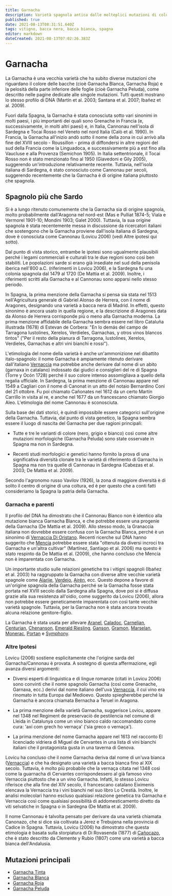 ```yaml
---
title: Garnacha
description: Varietà spagnola antica dalle molteplici mutazioni di colore
published: true
date: 2021-08-13T08:31:51.640Z
tags: vitigno, bacca nera, bacca bianca, spagna
editor: markdown
dateCreated: 2021-08-13T07:02:26.383Z
---
```


# Garnacha

La Garnacha è una vecchia varietà che ha subito diverse mutazioni che riguardano il colore delle bacche (cioè Garnacha Blanca, Garnacha Roja) e la pelosità della parte inferiore delle foglie (cioè Garnacha Peluda), come descritto nelle pagine dedicate alle singole mutazioni. Tutti questi mostrano lo stesso profilo di DNA (Martín et al. 2003; Santana et al. 2007; Ibañez et al. 2009).

Fuori dalla Spagna, la Garnacha è stata conosciuta sotto vari sinonimi in molti paesi, i più importanti dei quali sono Grenache in Francia (e, successivamente, in molti altri paesi) e, in Italia, Cannonau nell'isola di Sardegna e Tocai Rosso nel Veneto nel nord Italia (Calò et al. 1990). In Francia, la Garnacha all'inizio andò sotto il nome della zona in cui arrivò alla fine del XVIII secolo - Roussillon - prima di diffondersi in altre regioni del sud della Francia come la Linguadoca, e successivamente più a est fino alla Vaucluse e alla Provenza (Semichon 1905). In Italia settentrionale, il Tocai Rosso non è stato menzionato fino al 1950 (Giavedoni e Gily 2005), suggerendo un'introduzione relativamente recente. Tuttavia, nell'isola italiana di Sardegna, è stato conosciuto come Cannonau per secoli, suggerendo recentemente che la Garnacha è di origine italiana piuttosto che spagnola.

## Spagnolo più che Sardo 
Si è a lungo ritenuto comunemente che la Garnacha sia di origine spagnola, molto probabilmente dall'Aragona nel nord-est (Mas e Pulliat 1874-5; Viala e Vermorel 1901-10; Mondini 1903; Galet 2000). Tuttavia, la sua origine spagnola è stata recentemente messa in discussione da ricercatori italiani che sostengono che la Garnacha proviene dall'isola italiana di Sardegna, dove è conosciuta come Cannonau (Lovicu 2006) (vedi Altre ipotesi qui sotto).

Dal punto di vista storico, entrambe le ipotesi sono ugualmente plausibili perché i legami commerciali e culturali tra le due regioni sono così ben stabiliti. Le popolazioni sarde si erano già insediate nel sud della penisola iberica nell'800 a.C. (riferimenti in Lovicu 2006), e la Sardegna fu una colonia spagnola dal 1479 al 1720 (De Mattia et al. 2009). Inoltre, i riferimenti scritti alla Garnacha e al Cannonau sono apparsi nello stesso periodo.

In Spagna, la prima menzione della Garnacha si pensa sia stata nel 1513 nell'Agricultura generale di Gabriel Alonso de Herrera, con il nome di Aragones, designando una varietà a bacca nera di Madrid. In effetti, questo sinonimo è ancora usato in quella regione, e la descrizione di Aragones data da Alonso de Herrera corrisponde più o meno alla Garnacha moderna. La prima menzione affidabile della Garnacha sembra essere nel libro Cataluña illustrada (1678) di Estevan de Corbera: "En lo demás del campo de Tarragona Iustolines, Xerelos, Verdieles, Garnachas, y otros vinos blancos tintos" ("Per il resto della pianura di Tarragona, Iustolines, Xerelos, Verdieles, Garnachas e altri vini bianchi e rossi").

L'etimologia del nome della varietà è anche un'ammonizione nel dibattito italo-spagnolo: il nome Garnacha è ampiamente ritenuto derivare dall'italiano [Vernaccia](/vitigni/bacca-bianca/vernaccia) ma potrebbe anche derivare dal nome di un abito (garnaxa in catalano) indossato dai giudici e consiglieri del re di Spagna (Torre y Ocón 1728) perché il suo colore intenso assomigliava a quello della regalia ufficiale. In Sardegna, la prima menzione di Cannonau appare nel 1549 a Cagliari con il nome di Canonat in un atto del notaio Bernardino Coni del 21 ottobre. Fu poi chiamato Cañonates nel 1612 da un certo Martín Carrillo in visita al re, e anche nel 1677 da un francescano chiamato Giorgio Aleo. L'etimologia del nome Cannonau è sconosciuta.

Sulla base dei dati storici, è quindi impossibile essere categorici sull'origine della Garnacha. Tuttavia, dal punto di vista genetico, la Spagna sembra essere il luogo di nascita del Garnacha per due ragioni principali:

- Tutte e tre le varianti di colore (nero, grigio e bianco) così come altre mutazioni morfologiche (Garnacha Peluda) sono state osservate in Spagna ma non in Sardegna.

- Recenti studi morfologici e genetici hanno fornito la prova di una significativa diversità clonale tra le varietà di riferimento di Garnacha in Spagna ma non tra quelle di Cannonau in Sardegna (Cabezas et al. 2003; De Mattia et al. 2009).

Secondo l'agronomo russo Vavilov (1926), la zona di maggiore diversità è di solito il centro di origine di una coltura, ed è per questo che a conti fatti consideriamo la Spagna la patria della Garnacha.

### Garnacha e parenti 
Il profilo del DNA ha dimostrato che il Cannonau Bianco non è identico alla mutazione bianca Garnacha Blanca, e che potrebbe essere una progenie della Garnacha (De Mattia et al. 2009). Allo stesso modo, la Granaccia italiana non dovrebbe essere confusa con la Garnacha Blanca, perché è un sinonimo di [Vernaccia Di Oristano](/vitigni/bacca-bianca/vernaccia-di-oristano). Recenti ricerche sul DNA hanno suggerito che [Mencía](/vitigni/bacca-bianca/mencia) potrebbe essere stata "ottenuta da diversi incroci tra Garnacha e un'altra cultivar" (Martínez, Santiago et al. 2006) ma questo è stato respinto da De Mattia et al. (2009), che hanno concluso che Mencía non è imparentata con Garnacha.

Un importante studio sulle relazioni genetiche tra i vitigni spagnoli (Ibañez et al. 2003) ha raggruppato la Garnacha con diverse altre vecchie varietà spagnole come [Alarije](/vitigni/bacca-bianca/alarije), [Verdejo](/vitigni/bacca-bianca/verdejo), [Airén](/vitigni/bacca-bianca/airen), ecc. Questo depone a favore di un'origine spagnola della Garnacha perché se la Garnacha fosse stata portata nel XVIII secolo dalla Sardegna alla Spagna, dove poi si è diffusa grazie alla sua resistenza all'oidio, come suggerito da Lovicu (2006), allora non potrebbe essere geneticamente imparentata con così tante vecchie varietà spagnole. Tuttavia, per la Garnacha non è stata ancora trovata alcuna relazione genitore-figlio.

La Garnacha è stata usata per allevare [Aranel](/vitigni/bacca-bianca/aranel), [Caladoc](/vitigni/bacca-bianca/caladoc), [Carnelian](/vitigni/bacca-bianca/carnelian), [Centurian](/vitigni/bacca-bianca/centurian), [Chenanson](/vitigni/bacca-bianca/chenanson), [Emerald Riesling](/vitigni/bacca-bianca/emerald-riesling), [Ganson](/vitigni/bacca-bianca/ganson), [Gramon](/vitigni/bacca-bianca/gramon), [Marselan](/vitigni/bacca-bianca/marselan), [Monerac](/vitigni/bacca-bianca/monerac), [Portan](/vitigni/bacca-bianca/portan) e [Symphony](/vitigni/bacca-bianca/symphony).

### Altre Ipotesi

Lovicu (2006) sostiene esplicitamente che l'origine sarda del Garnacha/Cannonau è provata. A sostegno di questa affermazione, egli avanza diversi argomenti:

- Diversi esperti di linguistica e di lingue romanze (citati in Lovicu 2006) sono convinti che il nome spagnolo Garnacha (così come Grenache, Garnaxa, ecc.) derivi dal nome italiano dell'uva [Vernaccia](/vitigni/bacca-bianca/vernaccia), il cui vino era rinomato in tutta Europa dal Medioevo. Questo spiegherebbe perché la Garnacha è ancora chiamata Bernacha a Teruel in Aragona.

- La prima menzione della varietà Garnacha, suggerisce Lovicu, appare nel 1348 nel Regiment de preservaciò de pestilencia nel comune di Lleida in Catalunya come un vino bianco caldo raccomandato come cura: 'axí com grech ho vernaça' ('sia greco o vernaça').

- La prima menzione del nome Garnacha appare nel 1613 nel racconto El licenciado vidriera di Miguel de Cervantes in una lista di vini bianchi italiani che il protagonista gusta in una taverna di Genova.

Lovicu ha concluso che il nome Garnacha deriva dal nome di un'uva bianca ([Vernaccia](/vitigni/bacca-bianca/vernaccia)) e che ha designato una varietà a bacca bianca fino al XIX secolo. Tuttavia, è molto più probabile che la vernaça citata nel 1348 così come la guarnacha di Cervantes corrispondessero al già famoso vino Vernaccia piuttosto che a un vino Garnacha. Infatti, lo stesso Lovicu riferisce che alla fine del XIV secolo, il francescano catalano Eiximenis elencava la Vernaccia tra i vini bianchi nel suo libro Lo Crestià. Inoltre, le analisi molecolari hanno escluso qualsiasi relazione genetica tra Garnacha e Vernaccia così come qualsiasi possibilità di addomesticamento diretto da viti selvatiche in Spagna o in Sardegna (De Mattia et al. 2009).

Il nome Cannonau è talvolta pensato per derivare da una varietà chiamata Canonazo, che si dice sia coltivata a Jerez e Trebujena nella provincia di Cadice in Spagna. Tuttavia, Lovicu (2006) ha dimostrato che questa etimologia è basata sulla storpiatura di Di Rovasenda (1877) di [Cañocazo](/vitigni/bacca-bianca/canocazo), che è stato descritto da Clemente y Rubio (1807) come una varietà a bacca bianca dell'Andalusia.

## Mutazioni principali

- [Garnacha Tinta](/vitigni/bacca-nera/garnacha-tinta)
- [Garnacha Blanca](/vitigni/bacca-blanca/garnacha-blanca)
- [Garnacha Roja](/vitigni/bacca-bianca/garnacha-roja)
- [Garnacha Peluda](/vitigni/bacca-nera/garnacha-peluda)